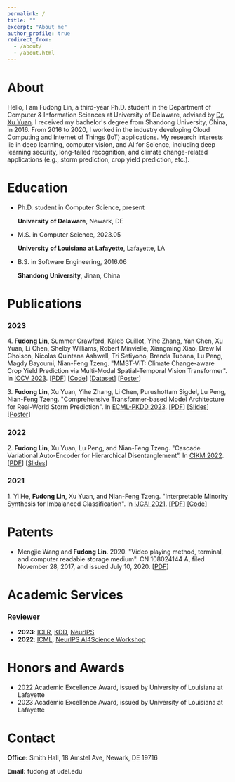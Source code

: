```yaml
---
permalink: /
title: ""
excerpt: "About me"
author_profile: true
redirect_from: 
  - /about/
  - /about.html
---
```


# About

Hello, I am Fudong Lin, a third-year Ph.D. student in the Department of Computer & Information Sciences at University of Delaware, advised by [Dr. Xu Yuan](https://people.cmix.louisiana.edu/yuan/index.html). I received my bachelor's degree from Shandong University, China, in 2016. From 2016 to 2020, I worked in the industry developing Cloud Computing and Internet of Things (IoT) applications. My research interests lie in deep learning, computer vision, and AI for Science, including deep learning security, long-tailed recognition, and climate change-related applications (e.g., storm prediction, crop yield prediction, etc.).



# Education

- Ph.D. student in Computer Science, present

  **University of Delaware**,  Newark, DE

- M.S. in Computer Science, 2023.05
  
  **University of Louisiana at Lafayette**,  Lafayette, LA

- B.S. in Software Engineering, 2016.06

  **Shandong University**, Jinan, China





# Publications

### 2023

4\. **Fudong Lin**, Summer Crawford, Kaleb Guillot, Yihe Zhang, Yan Chen, Xu Yuan, Li Chen, Shelby Williams, Robert Minvielle, Xiangming Xiao, Drew M Gholson, Nicolas Quintana Ashwell, Tri Setiyono, Brenda Tubana, Lu Peng, Magdy Bayoumi, Nian-Feng Tzeng. "MMST-ViT: Climate
Change-aware Crop Yield Prediction via Multi-Modal Spatial-Temporal Vision Transformer". In [ICCV 2023](https://iccv2023.thecvf.com/). [[PDF](https://openaccess.thecvf.com/content/ICCV2023/papers/Lin_MMST-ViT_Climate_Change-aware_Crop_Yield_Prediction_via_Multi-Modal_Spatial-Temporal_Vision_ICCV_2023_paper.pdf)]
[[Code](https://github.com/fudong03/MMST-ViT)]
[[Dataset](https://huggingface.co/datasets/fudong03/Tiny-CropNet/tree/main)]
[[Poster](https://drive.google.com/file/d/13qprtxue-jmps9MYMg8lEnEgrXVlmuSh/view?usp=drive_link)]

3\. **Fudong Lin**, Xu Yuan, Yihe Zhang, Li Chen, Purushottam Sigdel, Lu Peng, Nian-Feng Tzeng. "Comprehensive Transformer-based Model Architecture for Real-World Storm Prediction". In [ECML-PKDD 2023](https://2023.ecmlpkdd.org/). [[PDF](https://drive.google.com/file/d/16tmlKF7rH3F43FwGr7Ib0O0EOMoakJgL/view?usp=drive_link)] 
[[Slides](https://docs.google.com/presentation/d/1bOnVm6DX1P_L1td_S2W1Ojx4hBDzuPKc/edit?usp=drive_link&ouid=103745443181082855630&rtpof=true&sd=true)] 
[[Poster](https://drive.google.com/file/d/1sqW-D1g7xkcxk2oUXqPOv_sgWH--pH0t/view?usp=drive_link)]

### 2022

2\. **Fudong Lin**, Xu Yuan, Lu Peng, and Nian-Feng Tzeng. "Cascade Variational Auto-Encoder for Hierarchical
  Disentanglement”. In [CIKM 2022](https://www.cikm2022.org/). [[PDF](https://dl.acm.org/doi/pdf/10.1145/3511808.3557254)]
  [[Slides](https://docs.google.com/presentation/d/1IDR9bi8yh0tjtjmQfrjjFDtyU-XffXRt/edit?usp=drive_link&ouid=103745443181082855630&rtpof=true&sd=true)]


### 2021

1\. Yi He, **Fudong Lin**, Xu Yuan, and Nian-Feng Tzeng. "Interpretable Minority Synthesis for Imbalanced Classification". In [IJCAI 2021](https://ijcai-21.org/). [[PDF](https://www.ijcai.org/proceedings/2021/0350.pdf)] [[Code](https://github.com/fudonglin/IMSIC)]



# Patents

- Mengjie Wang and **Fudong Lin**. 2020. "Video playing method, terminal, and computer readable storage medium".
CN 108024144 A, filed November 28, 2017, and issued July 10, 2020. [[PDF](https://patentimages.storage.googleapis.com/cc/18/48/9873970a1c3d21/CN108024144A.pdf)]



# Academic Services

### Reviewer
- **2023**: [ICLR](https://iclr.cc/Conferences/2023), [KDD](https://kdd.org/kdd2023/), [NeurIPS](https://nips.cc/)
- **2022**: [ICML](https://icml.cc/Conferences/2022), [NeurIPS AI4Science Workshop](https://ai4sciencecommunity.github.io/neurips22.html)

# Honors and Awards

- 2022 Academic Excellence Award, issued by University of Louisiana at Lafayette
- 2023 Academic Excellence Award, issued by University of Louisiana at Lafayette



# Contact

**Office:**  Smith Hall, 18 Amstel Ave, Newark, DE 19716

**Email:** fudong at udel.edu

